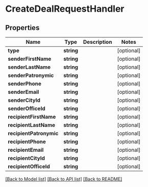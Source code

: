# CreateDealRequestHandler

## Properties
Name | Type | Description | Notes
------------ | ------------- | ------------- | -------------
**type** | **string** |  | [optional] 
**senderFirstName** | **string** |  | [optional] 
**senderLastName** | **string** |  | [optional] 
**senderPatronymic** | **string** |  | [optional] 
**senderPhone** | **string** |  | [optional] 
**senderEmail** | **string** |  | [optional] 
**senderCityId** | **string** |  | [optional] 
**senderOfficeId** | **string** |  | [optional] 
**recipientFirstName** | **string** |  | [optional] 
**recipientLastName** | **string** |  | [optional] 
**recipientPatronymic** | **string** |  | [optional] 
**recipientPhone** | **string** |  | [optional] 
**recipientEmail** | **string** |  | [optional] 
**recipientCityId** | **string** |  | [optional] 
**recipientOfficeId** | **string** |  | [optional] 

[[Back to Model list]](../README.md#documentation-for-models) [[Back to API list]](../README.md#documentation-for-api-endpoints) [[Back to README]](../README.md)


